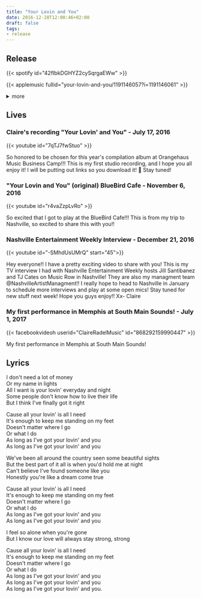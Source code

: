 ```yaml
---
title: "Your Lovin and You"
date: 2016-12-28T12:00:46+02:00
draft: false
tags:
- release
---
```


## Release

{{< spotify id="42fIbkDGHYZ2cySqrgaEWw" >}}

{{< applemusic fullid="your-lovin-and-you/1191146057?i=1191146061" >}}

<details><summary>more</summary>
	{{< amazonmusic id="B01N301AZR" >}}
    <iframe width="100%" height="166" scrolling="no" frameborder="no" allow="autoplay" src="https://w.soundcloud.com/player/?url=https%3A//api.soundcloud.com/tracks/274181983&color=%23806c64&auto_play=false&hide_related=false&show_comments=true&show_user=true&show_reposts=false&show_teaser=true"></iframe><div style="font-size: 10px; color: #cccccc;line-break: anywhere;word-break: normal;overflow: hidden;white-space: nowrap;text-overflow: ellipsis; font-family: Interstate,Lucida Grande,Lucida Sans Unicode,Lucida Sans,Garuda,Verdana,Tahoma,sans-serif;font-weight: 100;"><a href="https://soundcloud.com/claire-radel" title="Claire Radel" target="_blank" style="color: #cccccc; text-decoration: none;">Claire Radel</a> · <a href="https://soundcloud.com/claire-radel/your-lovin-and-you-original-song" title="Your Lovin and You (Original Song)" target="_blank" style="color: #cccccc; text-decoration: none;">Your Lovin and You (Original Song)</a></div>
    <iframe width="100%" height="150" scrolling="no" frameborder="no" src="https://www.reverbnation.com/widget_code/html_widget/artist_5537880?widget_id=55&pwc[song_ids]=26846983&context_type=song&pwc[size]=small" style="width:0px;min-width:100%;max-width:100%;"></iframe>
	{{< deezer id="14964209" >}}
</details>


## Lives

### Claire's recording "Your Lovin' and You" - July 17, 2016

{{< youtube id="7qTJ7fwStuo" >}}

So honored to be chosen for this year's compilation album at Orangehaus Music Business Camp!!! This is my first studio recording, and I hope you all enjoy it! I will be putting out links so you download it! 🙂 Stay tuned!

### "Your Lovin and You" (original) BlueBird Cafe - November 6, 2016

{{< youtube id="r4vaZzpLvRo" >}}

So excited that I got to play at the BlueBird Cafe!!! This is from my trip to Nashville, so excited to share this with you!!

### Nashville Entertainment Weekly Interview - December 21, 2016

{{< youtube id="-SMhdUsUMrQ" start="45">}}

Hey everyone!! I have a pretty exciting video to share with you! This is my TV interview I had with Nashville Entertainment Weekly hosts Jill Santibanez and TJ Cates on Music Row in Nashville! They are also my managment team @NashvilleArtistManagment!! I really hope to head to Nashville in January to schedule more interviews and play at some open mics! Stay tuned for new stuff next week! Hope you guys enjoy!! Xx- Claire

### My first performance in Memphis at South Main Sounds! - July 1, 2017

{{< facebookvideoh userid="ClaireRadelMusic" id="868292159990447" >}}

My first performance in Memphis at South Main Sounds!

## Lyrics

I don't need a lot of money  
Or my name in lights  
All I want is your lovin' everyday and night  
Some people don't know how to live their life  
But I think I've finally got it right  

Cause all your lovin' is all I need  
It's enough to keep me standing on my feet  
Doesn't matter where I go  
Or what I do  
As long as I've got your lovin' and you  
As long as I've got your lovin' and you  

We've been all around the country seen some beautiful sights  
But the best part of it all is when you'd hold me at night  
Can't believe I've found someone like you  
Honestly you're like a dream come true  

Cause all your lovin' is all I need  
It's enough to keep me standing on my feet  
Doesn't matter where I go  
Or what I do  
As long as I've got your lovin' and you  
As long as I've got your lovin' and you  

I feel so alone when you're gone  
But I know our love will always stay strong, strong  

Cause all your lovin' is all I need  
It's enough to keep me standing on my feet  
Doesn't matter where I go  
Or what I do  
As long as I've got your lovin' and you  
As long as I've got your lovin' and you  
As long as I've got your lovin' and you.  
